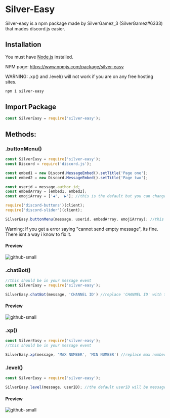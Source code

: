 
# Silver-Easy

Silver-easy is a npm package made by SilverGamez_3 (SilverGamez#6333) that mades discord.js easier.

## Installation

You must have [Node.js](https://nodejs.org/en/) installed.

NPM page: https://www.npmjs.com/package/silver-easy

WARNING: .xp() and .level() will not work if you are on any free hosting sites.

```bash
npm i silver-easy
```

## Import Package

```js
const SilverEasy = require('silver-easy');
```

## Methods:

### .buttonMenu()

```js
const SilverEasy = require('silver-easy');
const Discord = require('discord.js');

const embed1 = new Discord.MessageEmbed().setTitle('Page one');
const embed2 = new Discord.MessageEmbed().setTitle('Page two');

const userid = message.author.id;
const embedArray = [embed1, embed2];
const emojiArray = ['◀️', '▶️']; //this is the default but you can change it

require('discord-buttons')(client);
require('discord-slider')(client);

SilverEasy.buttonMenu(message, userid, embedArray, emojiArray); //this will create the message with buttons.
```
Warning: If you get a error saying "cannot send empty message", its fine. There isnt a way i know to fix it.
#### Preview
![github-small](https://cdn.discordapp.com/attachments/860380499792494632/860380523084120104/buttonmenu.png)

### .chatBot()

```js
//this should be in your message event
const SilverEasy = require('silver-easy');

SilverEasy.chatBot(message, 'CHANNEL ID') //replace 'CHANNEL ID' with the channels id you want your chatbot to be responding in
```
#### Preview
![github-small](https://cdn.discordapp.com/attachments/860380499792494632/860381102140031016/unknown.png)

### .xp()

```js
const SilverEasy = require('silver-easy');
//this should be in your message event

SilverEasy.xp(message, 'MAX NUMBER', 'MIN NUMBER') //replace max number with the max amount of xp a user can get and you can replace min number with the min amount of xp a user can get
```

### .level()

```js
const SilverEasy = require('silver-easy');

SilverEasy.level(message, userID); //the default userID will be message.author.id and will send a embed
```
#### Preview
![github-small](https://cdn.discordapp.com/attachments/860380499792494632/860404718596259840/unknown.png)
